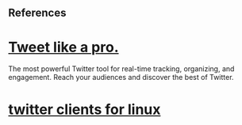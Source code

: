 References
---



# [Tweet like a pro.](https://tweetdeck.twitter.com/)
The most powerful Twitter tool for real-time tracking, organizing, and engagement. Reach your audiences and discover the best of Twitter.


# [twitter clients for linux](https://www.tecmint.com/best-linux-twitter-clients/)
